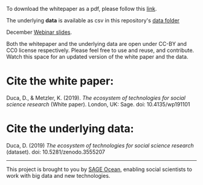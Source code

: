 To download the whitepaper as a pdf, please follow this [link](https://uk.sagepub.com/en-gb/eur/technologies-for-social-science-research).

The underlying **data** is available as csv in this repository's [data folder](https://github.com/sagepublishing/SAGE_tools_social_science/blob/master/data/master_tools_sep19.csv) 

December [Webinar slides](https://github.com/sagepublishing/sage_tools_social_science/blob/master/docs/tools_webinar_dec19.pdf).

Both the whitepaper and the underlying data are open under CC-BY and CC0 license respectively. Please feel free to use and reuse, and contribute. Watch this space for an updated version of the white paper and the data.

# Cite the white paper:
Duca, D., & Metzler, K. (2019). *The ecosystem of technologies for social science research* (White paper). London, UK:
Sage. doi: 10.4135/wp191101

# Cite the underlying data:
Duca, D. (2019) *The ecosystem of technologies for social science research* (dataset). doi: 10.5281/zenodo.3555207


----

This project is brought to you by [SAGE Ocean](https://ocean.sagepub.com/), enabling social scientists to work with big data and new technologies. 

